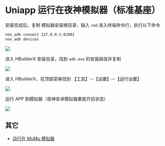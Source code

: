 # Uniapp 运行在夜神模拟器（标准基座）

安装完成后，复制 模拟器安装根目录，输入 `cmd` 进入终端命令行，执行以下命令

```sh
nox_adb connect 127.0.0.1:62001
nox_adb devices
```

![](https://cdn.jsdelivr.net/gh/flingyp/ImageStorage/images/20210622144235863.png)

进入 HBuilderX 安装目录，找到 `adb.exe` 的安装路径并复制

![](https://cdn.jsdelivr.net/gh/flingyp/ImageStorage/images/20210622144440282.png)

进入 HBuilderX，在顶部菜单找到 【工具】--【设置】--【运行设置】

![](https://cdn.jsdelivr.net/gh/flingyp/ImageStorage/images/ea3d326490f4864ddc73e8ab3e1e2ed3.png)

运行 APP 到模拟器（夜神安卓模拟器要是开启状态）

![](https://cdn.jsdelivr.net/gh/flingyp/ImageStorage/images/20210622144626312.png)

## 其它

- [运行在 MuMu 模拟器](https://blog.csdn.net/lisyao/article/details/132869033)
